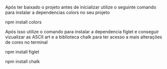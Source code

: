 Após ter baixado o projeto antes de inicializar utilize o seguinte comando para instalar a dependencias colors no seu projeto 

npm install colors

 Após isso utilize o comando para instalar a dependencia figlet e conseguir vizualizar as ASCII art e a biblioteca chalk para ter acesso a mais alterações de cores no terminal 

npm install figlet

npm install chalk